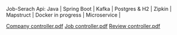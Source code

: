 Job-Serach Api:  Java | Spring Boot | Kafka | Postgres & H2 | Zipkin | Mapstruct | Docker in progress | Microservice |

[Company controller.pdf](https://github.com/user-attachments/files/19575415/Company.controller.pdf)
[Job controller.pdf](https://github.com/user-attachments/files/19575423/Job.controller.pdf)
[Review controller.pdf](https://github.com/user-attachments/files/19575425/Review.controller.pdf)
